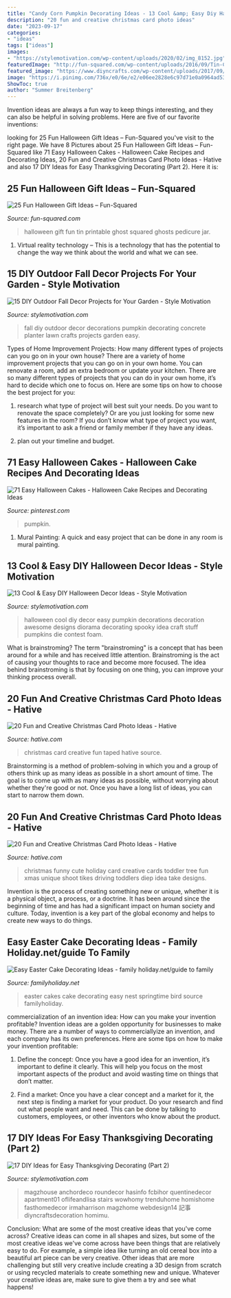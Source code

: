 ```yaml
---
title: "Candy Corn Pumpkin Decorating Ideas - 13 Cool &amp; Easy Diy Halloween Decor Ideas"
description: "20 fun and creative christmas card photo ideas"
date: "2023-09-17"
categories:
- "ideas"
tags: ["ideas"]
images:
- "https://stylemotivation.com/wp-content/uploads/2020/02/img_8152.jpg"
featuredImage: "http://fun-squared.com/wp-content/uploads/2016/09/Tin-Can-Ghost-with-Free-Printable-gingersnapcrafts-halloween.png"
featured_image: "https://www.diyncrafts.com/wp-content/uploads/2017/09/7-concrete-pumpkin.jpg"
image: "https://i.pinimg.com/736x/e0/6e/e2/e06ee2828e6c97d71e0a0964ad532956.jpg"
ShowToc: true
author: "Summer Breitenberg"
---
```



Invention ideas are always a fun way to keep things interesting, and they can also be helpful in solving problems. Here are five of our favorite inventions: 

	

		
looking for 25 Fun Halloween Gift Ideas – Fun-Squared you've visit to the right page. We have 8 Pictures about 25 Fun Halloween Gift Ideas – Fun-Squared like 71 Easy Halloween Cakes - Halloween Cake Recipes and Decorating Ideas, 20 Fun and Creative Christmas Card Photo Ideas - Hative and also 17 DIY Ideas for Easy Thanksgiving Decorating (Part 2). Here it is:
		
    
## 25 Fun Halloween Gift Ideas – Fun-Squared

<img loading=lazy src="http://fun-squared.com/wp-content/uploads/2016/09/Tin-Can-Ghost-with-Free-Printable-gingersnapcrafts-halloween.png" onerror="this.onerror=null;this.src='https://tse1.mm.bing.net/th?id=OIP.Ems_i3I3fA5Lr85oRAildwHaLH&amp;pid=15.1';" alt="25 Fun Halloween Gift Ideas – Fun-Squared">

_Source: fun-squared.com_

>halloween gift fun tin printable ghost squared ghosts pedicure jar. 

	

1. Virtual reality technology – This is a technology that has the potential to change the way we think about the world and what we can see.

    
## 15 DIY Outdoor Fall Decor Projects For Your Garden - Style Motivation

<img loading=lazy src="https://www.diyncrafts.com/wp-content/uploads/2017/09/7-concrete-pumpkin.jpg" onerror="this.onerror=null;this.src='https://tse1.mm.bing.net/th?id=OIP.0R_9msXoCHeqoYC7uF4MewHaNC&amp;pid=15.1';" alt="15 DIY Outdoor Fall Decor Projects for Your Garden - Style Motivation">

_Source: stylemotivation.com_

>fall diy outdoor decor decorations pumpkin decorating concrete planter lawn crafts projects garden easy. 

	

Types of Home Improvement Projects: How many different types of projects can you go on in your own house?
There are a variety of home improvement projects that you can go on in your own home. You can renovate a room, add an extra bedroom or update your kitchen. There are so many different types of projects that you can do in your own home, it’s hard to decide which one to focus on. Here are some tips on how to choose the best project for you: 
1. research what type of project will best suit your needs. Do you want to renovate the space completely? Or are you just looking for some new features in the room? If you don’t know what type of project you want, it’s important to ask a friend or family member if they have any ideas. 

2. plan out your timeline and budget.

    
## 71 Easy Halloween Cakes - Halloween Cake Recipes And Decorating Ideas

<img loading=lazy src="https://i.pinimg.com/736x/e0/6e/e2/e06ee2828e6c97d71e0a0964ad532956.jpg" onerror="this.onerror=null;this.src='https://tse2.mm.bing.net/th?id=OIP.cyTpQr0TvJOfDlRVXVpTPwHaLH&amp;pid=15.1';" alt="71 Easy Halloween Cakes - Halloween Cake Recipes and Decorating Ideas">

_Source: pinterest.com_

>pumpkin. 

	

1. Mural Painting: A quick and easy project that can be done in any room is mural painting.

    
## 13 Cool &amp; Easy DIY Halloween Decor Ideas - Style Motivation

<img loading=lazy src="http://www.stylemotivation.com/wp-content/uploads/2013/09/1112.jpg" onerror="this.onerror=null;this.src='https://tse3.mm.bing.net/th?id=OIP.ii83FtO16Au0_B-whWBfTwHaLJ&amp;pid=15.1';" alt="13 Cool &amp; Easy DIY Halloween Decor Ideas - Style Motivation">

_Source: stylemotivation.com_

>halloween cool diy decor easy pumpkin decorations decoration awesome designs diorama decorating spooky idea craft stuff pumpkins die contest foam. 

	

What is brainstroming?
The term "brainstroming" is a concept that has been around for a while and has received little attention. Brainstroming is the act of causing your thoughts to race and become more focused. The idea behind brainstroming is that by focusing on one thing, you can improve your thinking process overall.

    
## 20 Fun And Creative Christmas Card Photo Ideas - Hative

<img loading=lazy src="https://hative.com/wp-content/uploads/2014/11/christmas-card-photo-ideas/17-christmas-card-photo-ideas.jpg" onerror="this.onerror=null;this.src='https://tse2.mm.bing.net/th?id=OIP.aAVQtyQ2ZuZForC4ulJAzwHaLH&amp;pid=15.1';" alt="20 Fun and Creative Christmas Card Photo Ideas - Hative">

_Source: hative.com_

>christmas card creative fun taped hative source. 

	

Brainstorming is a method of problem-solving in which you and a group of others think up as many ideas as possible in a short amount of time. The goal is to come up with as many ideas as possible, without worrying about whether they're good or not. Once you have a long list of ideas, you can start to narrow them down.

    
## 20 Fun And Creative Christmas Card Photo Ideas - Hative

<img loading=lazy src="https://hative.com/wp-content/uploads/2014/11/christmas-card-photo-ideas/19-christmas-card-photo-ideas.jpg" onerror="this.onerror=null;this.src='https://tse3.mm.bing.net/th?id=OIP.oRaY5QY4AGzTNCpJzST8AQHaKD&amp;pid=15.1';" alt="20 Fun and Creative Christmas Card Photo Ideas - Hative">

_Source: hative.com_

>christmas funny cute holiday card creative cards toddler tree fun xmas unique shoot tikes driving toddlers diep idea take designs. 

	

Invention is the process of creating something new or unique, whether it is a physical object, a process, or a doctrine. It has been around since the beginning of time and has had a significant impact on human society and culture. Today, invention is a key part of the global economy and helps to create new ways to do things.

    
## Easy Easter Cake Decorating Ideas - Family Holiday.net/guide To Family

<img loading=lazy src="http://www.familyholiday.net/wp-content/uploads/2013/03/Easy-Easter-Cake-Decorating-Ideas-_06.jpg" onerror="this.onerror=null;this.src='https://tse2.mm.bing.net/th?id=OIP.mUJ-jDWhcPOsQwiVSMQHxgHaFj&amp;pid=15.1';" alt="Easy Easter Cake Decorating Ideas - family holiday.net/guide to family">

_Source: familyholiday.net_

>easter cakes cake decorating easy nest springtime bird source familyholiday. 

	

commercialization of an invention idea: How can you make your invention profitable?
Invention ideas are a golden opportunity for businesses to make money. There are a number of ways to commerciallyize an invention, and each company has its own preferences. Here are some tips on how to make your invention profitable:
1. Define the concept: Once you have a good idea for an invention, it’s important to define it clearly. This will help you focus on the most important aspects of the product and avoid wasting time on things that don’t matter.

2. Find a market: Once you have a clear concept and a market for it, the next step is finding a market for your product. Do your research and find out what people want and need. This can be done by talking to customers, employees, or other inventors who know about the product.


    
## 17 DIY Ideas For Easy Thanksgiving Decorating (Part 2)

<img loading=lazy src="https://stylemotivation.com/wp-content/uploads/2020/02/img_8152.jpg" onerror="this.onerror=null;this.src='https://tse3.mm.bing.net/th?id=OIP.ykBbGci_iEvtxnPsLQS8iAHaJ3&amp;pid=15.1';" alt="17 DIY Ideas for Easy Thanksgiving Decorating (Part 2)">

_Source: stylemotivation.com_

>magzhouse anchordeco roundecor hasinfo fcbihor quentinedecor apartment01 oflifeandlisa stairs wowhomy trenduhome homishome fasthomedecor irmaharrison magzhome webdesign14 記事 diyncraftsdecoration homimu. 

	

Conclusion: What are some of the most creative ideas that you've come across?
Creative ideas can come in all shapes and sizes, but some of the most creative ideas we've come across have been things that are relatively easy to do. For example, a simple idea like turning an old cereal box into a beautiful art piece can be very creative. Other ideas that are more challenging but still very creative include creating a 3D design from scratch or using recycled materials to create something new and unique. Whatever your creative ideas are, make sure to give them a try and see what happens!

